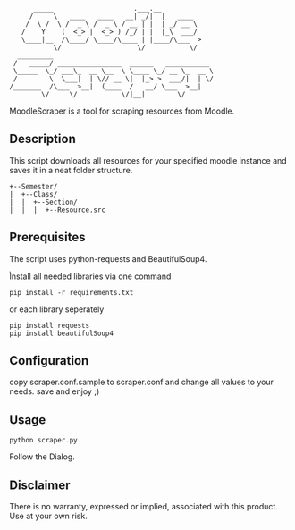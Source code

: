 ```
      _____                    .___.__              
     /     \   ____   ____   __| _/|  |   ____      
    /  \ /  \ /  _ \ /  _ \ / __ | |  | _/ __ \     
   /    Y    (  <_> |  <_> ) /_/ | |  |_\  ___/     
   \____|__  /\____/ \____/\____ | |____/\___  >    
           \/                   \/           \/     
  _________                                         
 /   _____/ ________________  ______   ___________  
 \_____  \_/ ___\_  __ \__  \ \____ \_/ __ \_  __ \ 
 /        \  \___|  | \// __ \|  |_> >  ___/|  | \/ 
/_______  /\___  >__|  (____  /   __/ \___  >__|    
        \/     \/           \/|__|        \/        
```

MoodleScraper is a tool for scraping resources from Moodle.


Description
-----------

This script downloads all resources for your specified moodle instance and saves it in a neat folder structure.

```
+--Semester/
|  +--Class/
|  |  +--Section/
|  |  |  +--Resource.src
```


Prerequisites
-------------

The script uses python-requests and BeautifulSoup4.

Ìnstall all needed libraries via one command
```
pip install -r requirements.txt
```
or each library seperately
```
pip install requests
pip install beautifulSoup4
```

Configuration
-------------

copy scraper.conf.sample to scraper.conf and change all values to your needs.
save and enjoy ;)

Usage
-----

```
python scraper.py
```

Follow the Dialog.


Disclaimer
----------

There is no warranty, expressed or implied, associated with this product.
Use at your own risk.
